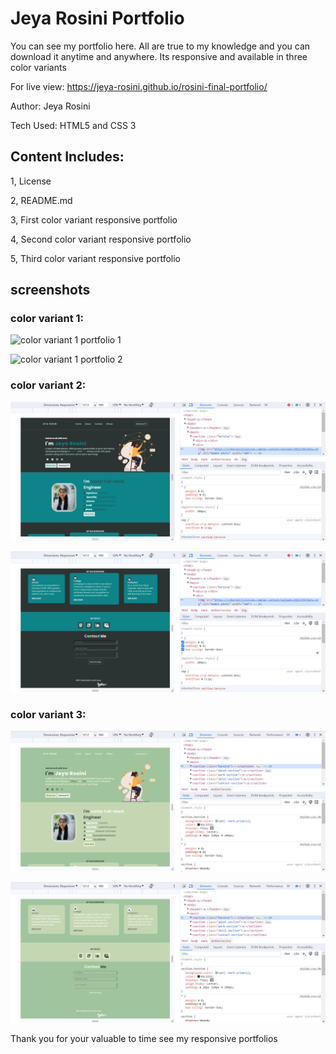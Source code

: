 # Jeya Rosini Portfolio
You can see my portfolio here. All are true to my knowledge and you can download it anytime and anywhere. Its responsive and available in three color variants

For live view: https://jeya-rosini.github.io/rosini-final-portfolio/

Author: Jeya Rosini

Tech Used: HTML5 and CSS 3

## Content Includes:
 1, License

 2, README.md

 3, First  color variant responsive portfolio

 4, Second color variant responsive portfolio

 5, Third color variant responsive portfolio

 ## screenshots

 ### color variant 1:
![color variant 1 portfolio 1](https://github.com/Jeya-rosini/rosini-final-portfolio/assets/143939511/cf85738a-6819-490b-aca2-4247f713a435)

![color variant 1 portfolio 2](https://github.com/Jeya-rosini/rosini-final-portfolio/assets/143939511/cff69f84-1129-4cbe-8d6e-ddacc9c69b37)

### color variant 2:
![color variant 2 portfolio 1](<color variant 2 portfolio 1.png>)

![color variant 2 portfolio 2](<color variant 2 portfolio 2.png>)
### color variant 3:
![color variant 3 portfolio 1](<color variant 3 portfolio 1.png>)

![color variant 3 portfolio 2](<color variant 3 portfolio 2.png>)


 Thank you for your valuable to time see my responsive portfolios
